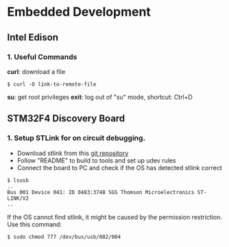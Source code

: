 # Embedded Development

## Intel Edison

### 1. Useful Commands

**curl**: download a file
```
$ curl -O link-to-remote-file
```
**su**: get root privileges
**exit**: log out of "su" mode, shortcut: Ctrl+D 

## STM32F4 Discovery Board

### 1. Setup STLink for on circuit debugging.

* Download stlink from this [git repository](https://github.com/texane/stlink)
* Follow "README" to build to tools and set up udev rules
* Connect the board to PC and check if the OS has detected stlink correct

```
$ lsusb
..
Bus 001 Device 041: ID 0483:3748 SGS Thomson Microelectronics ST-LINK/V2
..
```

If the OS cannot find stlink, it might be caused by the permission restriction. Use this command:
```
$ sudo chmod 777 /dev/bus/usb/002/004
```
